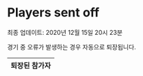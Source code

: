 # Players sent off
최종 업데이트: 2020년 12월 15일 20시 23분


경기 중 오류가 발생하는 경우 자동으로 퇴장됩니다.


| 퇴장된 참가자 |
|:---:|